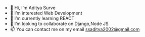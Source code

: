- 👋 Hi, I’m Aditya Surve
- 👀 I’m interested Web Development
- 🌱 I’m currently learning REACT
- 💞️ I’m looking to collaborate on Django,Node JS
- 📫 You can contact me on my email ssaditya2002@gmail.com

<!---
ssaditya2002/ssaditya2002 is a ✨ special ✨ repository because its `README.md` (this file) appears on your GitHub profile.
You can click the Preview link to take a look at your changes.
--->
